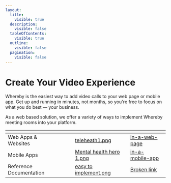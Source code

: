 ```yaml
---
layout:
  title:
    visible: true
  description:
    visible: false
  tableOfContents:
    visible: true
  outline:
    visible: false
  pagination:
    visible: false
---
```


# Create Your Video Experience

Whereby is the easiest way to add video calls to your web page or mobile app. Get up and running in minutes, not months, so you're free to focus on what you do best — your business.

As a web based solution, we offer a variety of ways to implement Whereby meeting rooms into your platform.

<table data-view="cards"><thead><tr><th></th><th data-hidden></th><th data-hidden></th><th data-hidden data-card-cover data-type="files"></th><th data-hidden data-card-target data-type="content-ref"></th></tr></thead><tbody><tr><td>Web Apps &#x26; Websites</td><td></td><td></td><td><a href=".gitbook/assets/teleheath1.png">teleheath1.png</a></td><td><a href="whereby-101/create-your-video/in-a-web-page/">in-a-web-page</a></td></tr><tr><td>Mobile Apps</td><td></td><td></td><td><a href=".gitbook/assets/Mental health hero 1.png">Mental health hero 1.png</a></td><td><a href="whereby-101/create-your-video/in-a-mobile-app/">in-a-mobile-app</a></td></tr><tr><td>Reference Documentation</td><td></td><td></td><td><a href=".gitbook/assets/easy to implement.png">easy to implement.png</a></td><td><a href="broken-reference">Broken link</a></td></tr></tbody></table>
